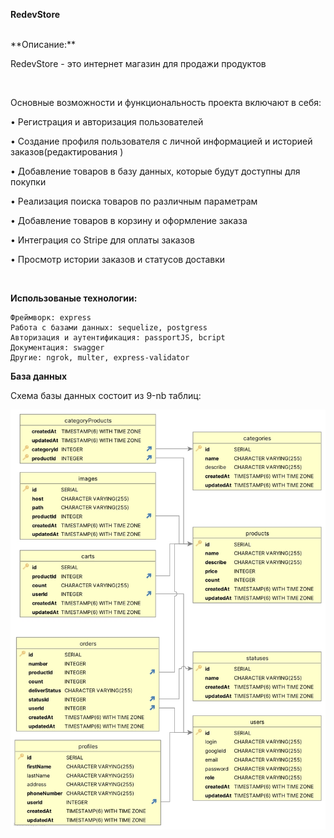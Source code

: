 **RedevStore**

</br>
**Описание:**

RedevStore - это интернет магазин для продажи продуктов

</br>

Основные возможности и функциональность проекта включают в себя:

&bull; Регистрация и авторизация пользователей
 
&bull; Создание профиля пользователя с личной информацией и историей заказов(редактирования )

&bull; Добавление товаров в базу данных, которые будут доступны для покупки

&bull; Реализация поиска товаров по различным параметрам

&bull; Добавление товаров в корзину и оформление заказа

&bull; Интеграция со Stripe для оплаты заказов

&bull; Просмотр истории заказов и статусов доставки

</br>

**Использованые технологии:** 

    Фреймворк: express
    Работа с базами данных: sequelize, postgress
    Авторизация и аутентификация: passportJS, bcript
    Документация: swagger 
    Другие: ngrok, multer, express-validator

**База данных**

Схема базы данных состоит из 9-nb таблиц: 

![alt text](imageREADME/database.jpg)



